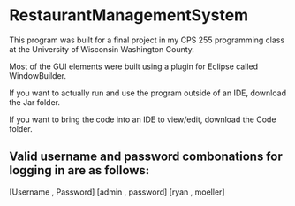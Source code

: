# RestaurantManagementSystem

This program was built for a final project in my CPS 255 programming class at the University of Wisconsin Washington County.

Most of the GUI elements were built using a plugin for Eclipse called WindowBuilder.

If you want to actually run and use the program outside of an IDE, download the Jar folder.

If you want to bring the code into an IDE to view/edit, download the Code folder.



Valid username and password combonations for logging in are as follows:
---------------------
[Username , Password]
[admin , password]
[ryan , moeller]
